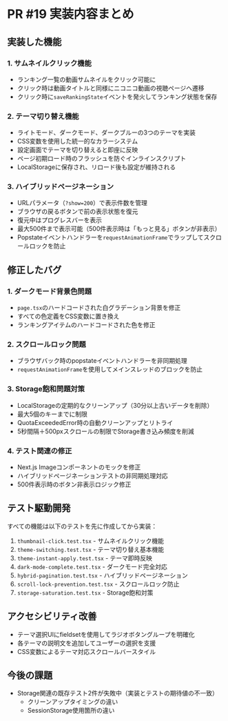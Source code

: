 # PR #19 実装内容まとめ

## 実装した機能

### 1. サムネイルクリック機能
- ランキング一覧の動画サムネイルをクリック可能に
- クリック時は動画タイトルと同様にニコニコ動画の視聴ページへ遷移
- クリック時に`saveRankingState`イベントを発火してランキング状態を保存

### 2. テーマ切り替え機能
- ライトモード、ダークモード、ダークブルーの3つのテーマを実装
- CSS変数を使用した統一的なカラーシステム
- 設定画面でテーマを切り替えると即座に反映
- ページ初期ロード時のフラッシュを防ぐインラインスクリプト
- LocalStorageに保存され、リロード後も設定が維持される

### 3. ハイブリッドページネーション
- URLパラメータ（`?show=200`）で表示件数を管理
- ブラウザの戻るボタンで前の表示状態を復元
- 復元中はプログレスバーを表示
- 最大500件まで表示可能（500件表示時は「もっと見る」ボタンが非表示）
- Popstateイベントハンドラーを`requestAnimationFrame`でラップしてスクロールロックを防止

## 修正したバグ

### 1. ダークモード背景色問題
- `page.tsx`のハードコードされた白グラデーション背景を修正
- すべての色定義をCSS変数に置き換え
- ランキングアイテムのハードコードされた色を修正

### 2. スクロールロック問題
- ブラウザバック時のpopstateイベントハンドラーを非同期処理
- `requestAnimationFrame`を使用してメインスレッドのブロックを防止

### 3. Storage飽和問題対策
- LocalStorageの定期的なクリーンアップ（30分以上古いデータを削除）
- 最大5個のキーまでに制限
- QuotaExceededError時の自動クリーンアップとリトライ
- 5秒間隔＋500pxスクロールの制限でStorage書き込み頻度を削減

### 4. テスト関連の修正
- Next.js Imageコンポーネントのモックを修正
- ハイブリッドページネーションテストの非同期処理対応
- 500件表示時のボタン非表示ロジック修正

## テスト駆動開発

すべての機能は以下のテストを先に作成してから実装：

1. `thumbnail-click.test.tsx` - サムネイルクリック機能
2. `theme-switching.test.tsx` - テーマ切り替え基本機能
3. `theme-instant-apply.test.tsx` - テーマ即時反映
4. `dark-mode-complete.test.tsx` - ダークモード完全対応
5. `hybrid-pagination.test.tsx` - ハイブリッドページネーション
6. `scroll-lock-prevention.test.tsx` - スクロールロック防止
7. `storage-saturation.test.tsx` - Storage飽和対策

## アクセシビリティ改善

- テーマ選択UIにfieldsetを使用してラジオボタングループを明確化
- 各テーマの説明文を追加してユーザーの選択を支援
- CSS変数によるテーマ対応スクロールバースタイル

## 今後の課題

- Storage関連の既存テスト2件が失敗中（実装とテストの期待値の不一致）
  - クリーンアップタイミングの違い
  - SessionStorage使用箇所の違い